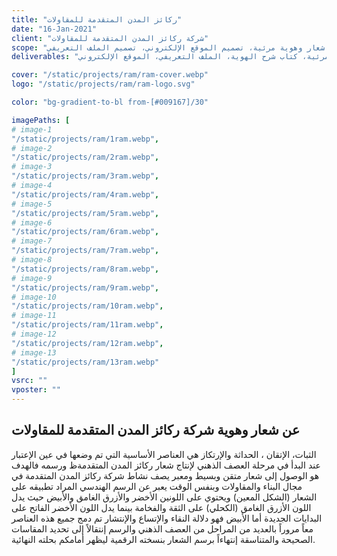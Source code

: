 ```yaml
---
title: "ركائز المدن المتقدمة للمقاولات"
date: "16-Jan-2021"
client: "شركة ركائز المدن المتقدمة للمقاولات"
scope: "تصميم شعار وهوية مرئية، تصميم الموقع الإلكتروني، تصميم الملف التعريفي"
deliverables: "شعار وهوية مرئية، كتاب شرح الهوية، الملف التعريفي، الموقع الإلكتروني"

cover: "/static/projects/ram/ram-cover.webp"
logo: "/static/projects/ram/ram-logo.svg"

color: "bg-gradient-to-bl from-[#009167]/30"

imagePaths: [
# image-1
"/static/projects/ram/1ram.webp",
# image-2
"/static/projects/ram/2ram.webp",
# image-3
"/static/projects/ram/3ram.webp",
# image-4
"/static/projects/ram/4ram.webp",
# image-5
"/static/projects/ram/5ram.webp",
# image-6
"/static/projects/ram/6ram.webp",
# image-7
"/static/projects/ram/7ram.webp",
# image-8
"/static/projects/ram/8ram.webp",
# image-9
"/static/projects/ram/9ram.webp",
# image-10
"/static/projects/ram/10ram.webp",
# image-11
"/static/projects/ram/11ram.webp",
# image-12
"/static/projects/ram/12ram.webp",
# image-13
"/static/projects/ram/13ram.webp"
]
vsrc: ""
vposter: ""
---
```


## عن شعار وهوية شركة ركائز المدن المتقدمة للمقاولات

الثبات، الإتقان ، الحداثة والإرتكاز هي العناصر الأساسية التي تم وضعها في عين الإعتبار عند البدأ في مرحلة العصف الذهني لإنتاج شعار ركائز المدن المتقدمةظ ورسمه فالهدف هو الوصول إلى شعار متقن وبسيط ومعبر يصف نشاط شركة ركائز المدن المتقدمة في مجال البناء والمقاولات وبنفس الوقت يعبر عن الرسم الهندسي المراد تطبيقه على الشعار (الشكل المعين) ويحتوي على اللونين الأخضر والأزرق الغامق والأبيض حيث يدل اللون الأزرق الغامق (الكحلي) على الثقة والفخامة بينما يدل اللون الأخضر الفاتح على البدايات الجديدة أما الأبيض فهو دلالة النقاء والإتساع والإنتشار تم دمج جميع هذه العناصر معاً مروراً بالعديد من المراحل من العصف الذهني والرسم إنتقالاً إلى تحديد المقاسات الصحيحة والمتناسقة إنتهاءاً برسم الشعار بنسخته الرقمية ليظهر أمامكم بحلته النهائية.
